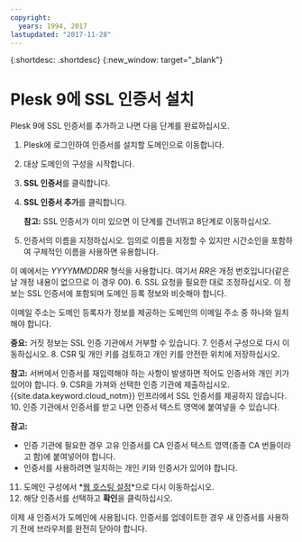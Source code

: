 ```yaml
---
copyright:
  years: 1994, 2017
lastupdated: "2017-11-28"
---
```


{:shortdesc: .shortdesc}
{:new_window: target="_blank"}

# Plesk 9에 SSL 인증서 설치

Plesk 9에 SSL 인증서를 추가하고 나면 다음 단계를 완료하십시오.

1. Plesk에 로그인하여 인증서를 설치할 도메인으로 이동합니다.
2. 대상 도메인의 구성을 시작합니다.
3. **SSL 인증서**를 클릭합니다.
4. **SSL 인증서 추가**를 클릭합니다.

   **참고:** SSL 인증서가 이미 있으면 이 단계를 건너뛰고 8단계로 이동하십시오.
5.  인증서의 이름을 지정하십시오. 임의로 이름을 지정할 수 있지만 시간소인을 포함하여 구체적인 이름을 사용하면 유용합니다.

   이 예에서는 *YYYYMMDDRR* 형식을 사용합니다. 여기서 *RR*은 개정 번호입니다(같은 날 개정 내용이 없으므로 이 경우 00).
6. SSL 요청을 필요한 대로 조정하십시오. 이 정보는 SSL 인증서에 포함되며 도메인 등록 정보와 비슷해야 합니다.

  이메일 주소는 도메인 등록자가 정보를 제공하는 도메인의 이메일 주소 중 하나와 일치해야 합니다.

  **중요:** 거짓 정보는 SSL 인증 기관에서 거부할 수 있습니다.
7. 인증서 구성으로 다시 이동하십시오.
8. CSR 및 개인 키를 검토하고 개인 키를 안전한 위치에 저장하십시오.  

  **참고:** 서버에서 인증서를 재입력해야 하는 사항이 발생하면 적어도 인증서와 개인 키가 있어야 합니다.
9. CSR을 가져와 선택한 인증 기관에 제출하십시오. {{site.data.keyword.cloud_notm}} 인프라에서 SSL 인증서를 제공하지 않습니다.
10. 인증 기관에서 인증서를 받고 나면 인증서 텍스트 영역에 붙여넣을 수 있습니다.

   **참고:**
   * 인증 기관에 필요한 경우 고유 인증서를 CA 인증서 텍스트 영역(종종 CA 번들이라고 함)에 붙여넣어야 합니다.
   * 인증서를 사용하려면 일치하는 개인 키와 인증서가 있어야 합니다.
11. 도메인 구성에서 *<span style="text-decoration: underline">웹 호스팅 설정</span>*으로 다시 이동하십시오.
12. 해당 인증서를 선택하고 **확인**을 클릭하십시오.

이제 새 인증서가 도메인에 사용됩니다. 인증서를 업데이트한 경우 새 인증서를 사용하기 전에 브라우저를 완전히 닫아야 합니다.
